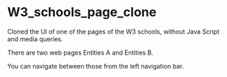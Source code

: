 # W3_schools_page_clone
Cloned the UI of one of the pages of the W3 schools, without Java Script and media queries.

There are two web pages Entities A and Entities B.

You can navigate between those from the left navigation bar.
